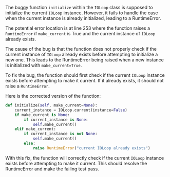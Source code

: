The buggy function `initialize` within the `IOLoop` class is supposed to initialize the current `IOLoop` instance. However, it fails to handle the case when the current instance is already initialized, leading to a RuntimeError.

The potential error location is at line 253 where the function raises a `RuntimeError` if `make_current` is True and the current instance of `IOLoop` already exists.

The cause of the bug is that the function does not properly check if the current instance of `IOLoop` already exists before attempting to initialize a new one. This leads to the RuntimeError being raised when a new instance is initialized with `make_current=True`.

To fix the bug, the function should first check if the current `IOLoop` instance exists before attempting to make it current. If it already exists, it should not raise a `RuntimeError`.

Here is the corrected version of the function:

```python
def initialize(self, make_current=None):
    current_instance = IOLoop.current(instance=False)
    if make_current is None:
        if current_instance is None:
            self.make_current()
    elif make_current:
        if current_instance is not None:
            self.make_current()
        else:
            raise RuntimeError("current IOLoop already exists")
```

With this fix, the function will correctly check if the current `IOLoop` instance exists before attempting to make it current. This should resolve the RuntimeError and make the failing test pass.
